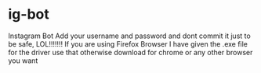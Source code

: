 # ig-bot
Instagram Bot
Add your username and password
and dont commit it just to be safe, LOL!!!!!!!
If you are using Firefox Browser I have given the .exe file for the driver
use that otherwise download for chrome or any other browser you want